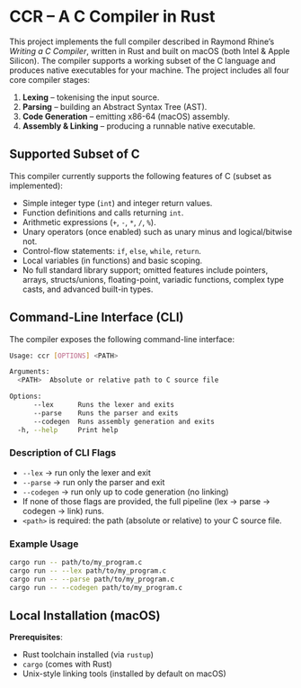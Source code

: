 # CCR – A C Compiler in Rust  

This project implements the full compiler described in Raymond Rhine’s *Writing a C Compiler*, written in Rust and built on macOS (both Intel & Apple Silicon). The compiler supports a working subset of the C language and produces native executables for your machine. The project includes all four core compiler stages:  
  1. **Lexing** – tokenising the input source.  
  2. **Parsing** – building an Abstract Syntax Tree (AST).  
  3. **Code Generation** – emitting x86-64 (macOS) assembly.  
  4. **Assembly & Linking** – producing a runnable native executable.  

## Supported Subset of C  

This compiler currently supports the following features of C (subset as implemented):  
- Simple integer type (`int`) and integer return values.  
- Function definitions and calls returning `int`.  
- Arithmetic expressions (`+`, `-`, `*`, `/`, `%`).  
- Unary operators (once enabled) such as unary minus and logical/bitwise not.  
- Control-flow statements: `if`, `else`, `while`, `return`.  
- Local variables (in functions) and basic scoping.  
- No full standard library support; omitted features include pointers, arrays, structs/unions, floating-point, variadic functions, complex type casts, and advanced built-in types.  

## Command-Line Interface (CLI)  

The compiler exposes the following command-line interface:

```bash
Usage: ccr [OPTIONS] <PATH>

Arguments:
  <PATH>  Absolute or relative path to C source file

Options:
      --lex      Runs the lexer and exits
      --parse    Runs the parser and exits
      --codegen  Runs assembly generation and exits
  -h, --help     Print help
```

### Description of CLI Flags  

- `--lex` → run only the lexer and exit  
- `--parse` → run only the parser and exit  
- `--codegen` → run only up to code generation (no linking)  
- If none of those flags are provided, the full pipeline (lex → parse → codegen → link) runs.  
- `<path>` is required: the path (absolute or relative) to your C source file.

### Example Usage  

```bash
cargo run -- path/to/my_program.c
cargo run -- --lex path/to/my_program.c
cargo run -- --parse path/to/my_program.c
cargo run -- --codegen path/to/my_program.c
```

## Local Installation (macOS)  

**Prerequisites**:
- Rust toolchain installed (via `rustup`)  
- `cargo` (comes with Rust)  
- Unix-style linking tools (installed by default on macOS)  
